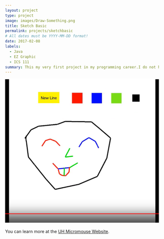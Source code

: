 ```yaml
---
layout: project
type: project
image: images/Draw-Something.png
title: Sketch Basic
permalink: projects/sketchbasic
# All dates must be YYYY-MM-DD format!
date: 2017-02-08
labels:
  - Java
  - EZ Graphic
  - ICS 111
summary: This my very first project in my programming career.I do not have any prior experience with programming.
---
```


<img class="ui medium right floated rounded image" src="../images/Sketching Game.png">


You can learn more at the [UH Micromouse Website](http://www-ee.eng.hawaii.edu/~mmouse/about.html).



